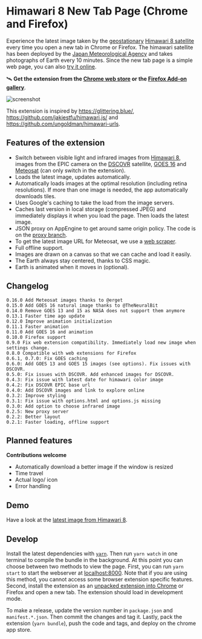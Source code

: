 # Himawari 8 New Tab Page (Chrome and Firefox)

Experience the latest image taken by the [geostationary](https://en.wikipedia.org/wiki/Geostationary_orbit) [Himawari 8 satellite](http://himawari8.nict.go.jp/) every time you open a new tab in Chrome or Firefox. The himawari satellite has been deployed by the [Japan Meteorological Agency](http://www.jma.go.jp/jma/indexe.html) and takes photographs of Earth every 10 minutes. Since the new tab page is a simple web page, you can also [try it online](https://domoritz.github.io/himawari-8-chrome).

🛰 **Get the extension from the [Chrome web store](https://chrome.google.com/webstore/detail/himawari-8-new-tab-page/llelgapflianaapmnpncgakfjhfhnojm) or the [Firefox Add-on gallery](https://addons.mozilla.org/en-US/firefox/addon/satellite-new-tab-page/)**.

![screenshot](https://raw.githubusercontent.com/domoritz/himawari-8-chrome/gh-pages/screenshot.png "Screenshot of the browser with the new tab page")

This extension is inspired by https://glittering.blue/, https://github.com/jakiestfu/himawari.js/ and https://github.com/ungoldman/himawari-urls.

## Features of the extension

* Switch between visible light and infrared images from [Himawari 8](http://himawari8.nict.go.jp/), images from the EPIC camera on the [DSCOVR](http://www.nesdis.noaa.gov/DSCOVR/) satellite, [GOES 16](https://en.wikipedia.org/wiki/GOES_16) and [Meteosat](https://www.eumetsat.int/website/home/Satellites/CurrentSatellites/Meteosat/index.html) (can only switch in the extension).
* Loads the latest image, updates automatically.
* Automatically loads images at the optimal resolution (including retina resolutions). If more than one image is needed, the app automatically downloads tiles.
* Uses Google's caching to take the load from the image servers.
* Caches last version in local storage (compressed JPEG) and immediately displays it when you load the page. Then loads the latest image.
* JSON proxy on AppEngine to get around same origin policy. The code is on the [proxy branch](https://github.com/domoritz/himawari-8-chrome/tree/proxy).
* To get the latest image URL for Meteosat, we use a [web scraper](https://github.com/domoritz/himawari-8-chrome/tree/meteosat).
* Full offline support.
* Images are drawn on a canvas so that we can cache and load it easily.
* The Earth always stay centered, thanks to CSS magic.
* Earth is animated when it moves in (optional).

## Changelog

```
0.16.0 Add Meteosat images thanks to @erget
0.15.0 Add GOES 16 natural image thanks to @TheNeuralBit
0.14.0 Remove GOES 13 and 15 as NASA does not support them anymore
0.13.1 Faster time ago update
0.12.0 Improve animation initialization
0.11.1 Faster animation
0.11.0 Add GOES 16 and animation
0.10.0 Firefox support
0.9.0 Fix web extension compatibility. Immediately load new image when settings change.
0.8.0 Compatible with web extensions for Firefox
0.6.1, 0.7.0: Fix GOES caching
0.6.0: Add GOES 13 and GOES 15 images (see options). Fix issues with DSCOVR.
0.5.0: Fix issues with DSCOVR. Add enhanced images for DSCOVR.
0.4.3: Fix issue with latest date for himawari color image
0.4.2: Fix DSCOVR EPIC base url
0.4.0: Add DSCOVR images and link to explore online
0.3.2: Improve styling
0.3.1: Fix issue with options.html and options.js missing
0.3.0: Add option to choose infrared image
0.2.5: New proxy server
0.2.2: Better layout
0.2.1: Faster loading, offline support
```

## Planned features

**Contributions welcome**

* Automatically download a better image if the window is resized
* Time travel
* Actual logo/ icon
* Error handling


## Demo

Have a look at the [latest image from Himawari 8](https://domoritz.github.io/himawari-8-chrome).


## Develop

Install the latest dependencies with [`yarn`](https://yarnpkg.com/). Then run `yarn watch` in one terminal to compile the bundle in the background. At this point you can choose between two methods to view the page. First, you can run `yarn start` to start the webserver at [localhost:8000](http://localhost:8000/). Note that if you are using this method, you cannot access some browser extension specific features. Second, install the extension as an [unpacked extension into Chrome](https://developer.chrome.com/extensions/getstarted) or Firefox and open a new tab. The extension should load in development mode.

To make a release, update the version number in `package.json` and `manifest.*.json`. Then commit the changes and tag it. Lastly, pack the extension (`yarn bundle`), push the code and tags, and deploy on the chrome app store.
